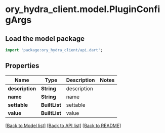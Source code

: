 # ory_hydra_client.model.PluginConfigArgs

## Load the model package
```dart
import 'package:ory_hydra_client/api.dart';
```

## Properties
Name | Type | Description | Notes
------------ | ------------- | ------------- | -------------
**description** | **String** | description | 
**name** | **String** | name | 
**settable** | **BuiltList<String>** | settable | 
**value** | **BuiltList<String>** | value | 

[[Back to Model list]](../README.md#documentation-for-models) [[Back to API list]](../README.md#documentation-for-api-endpoints) [[Back to README]](../README.md)


